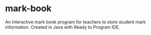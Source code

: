# mark-book
An interactive mark book program for teachers to store student mark information. Created in Java with Ready to Program IDE.
